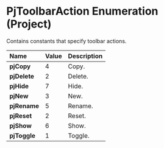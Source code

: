 
# PjToolbarAction Enumeration (Project)

Contains constants that specify toolbar actions.



|**Name**|**Value**|**Description**|
|:-----|:-----|:-----|
| **pjCopy**|4|Copy.|
| **pjDelete**|2|Delete.|
| **pjHide**|7|Hide.|
| **pjNew**|3|New.|
| **pjRename**|5|Rename.|
| **pjReset**|2|Reset.|
| **pjShow**|6|Show.|
| **pjToggle**|1|Toggle.|
